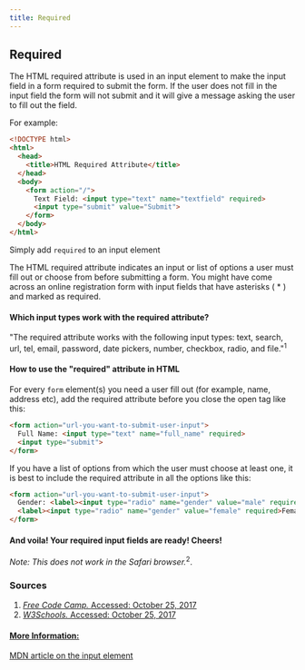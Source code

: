 ```yaml
---
title: Required
---
```

## Required

The HTML required attribute is used in an input element to make the input field in a form required to submit the form.
If the user does not fill in the input field the form will not submit and it will give a message asking the user to fill out the field. 

For example: 
```html
<!DOCTYPE html>
<html>
  <head>
    <title>HTML Required Attribute</title>
  </head>
  <body>
    <form action="/">
      Text Field: <input type="text" name="textfield" required>
      <input type="submit" value="Submit">
    </form>
  </body>
</html>
```

Simply add `required` to an input element 

The HTML required attribute indicates an input or list of options a user must fill out or choose from before submitting a form. You might have come across an online registration form with input fields that have asterisks ( * ) and marked as required.

#### Which input types work with the required attribute?
"The required attribute works with the following input types: text, search, url, tel, email, password, date pickers, number, checkbox, radio, and file."<sup>1</sup>

#### How to use the "required" attribute in HTML
For every `form` element(s) you need a user fill out (for example, name, address etc), add the required attribute before you close the open tag like this:
```html
<form action="url-you-want-to-submit-user-input">
  Full Name: <input type="text" name="full_name" required>
  <input type="submit">
</form>
```

If you have a list of options from which the user must choose at least one, it is best to include the required attribute in all the options like this:
```html
<form action="url-you-want-to-submit-user-input">
  Gender: <label><input type="radio" name="gender" value="male" required>Male</label>
  <label><input type="radio" name="gender" value="female" required>Female</label>
</form>
```
#### And voila! Your required input fields are ready! Cheers!

*Note: This does not work in the Safari browser.*<sup>2</sup>. 

### Sources
1. <a href="https://www.freecodecamp.org/challenges/use-html5-to-require-a-field"><em>Free Code Camp. </em> Accessed: October 25, 2017
2. <a href="https://www.w3schools.com/tags/att_input_required.asp"><em>W3Schools. </em> Accessed: October 25, 2017
  
#### More Information:
<a href="https://developer.mozilla.org/en-US/docs/Web/HTML/Element/input" target="_blank">MDN article on the input element</a>
